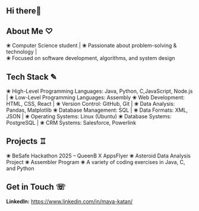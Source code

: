 ## Hi there👋

## About Me ♡ 
❀ Computer Science student | ❀ Passionate about problem-solving & technology |  
❀ Focused on software development, algorithms, and system design  


## Tech Stack ✎
❀ High-Level Programming Languages: Java, Python, C,JavaScript, Node.js  | ❀ Low-Level Programming Languages: Assembly 
❀ Web Development: HTML, CSS, React | ❀ Version Control: GitHub, Git | ❀ Data Analysis: Pandas, Matplotlib
❀ Database Management: SQL | ❀ Data Formats: XML, JSON | ❀ Operating Systems: Linux (Ubuntu)
❀ Database Systems: PostgreSQL | ❀ CRM Systems: Salesforce, Powerlink

## Projects ♖ 
❀ BeSafe Hackathon 2025 – QueenB X AppsFlyer
❀ Asteroid Data Analysis Project
❀ Assembler Program 
❀ A variety of coding exercises in Java, C, and Python


## Get in Touch ☏
**LinkedIn:** https://www.linkedin.com/in/maya-katan/ 
